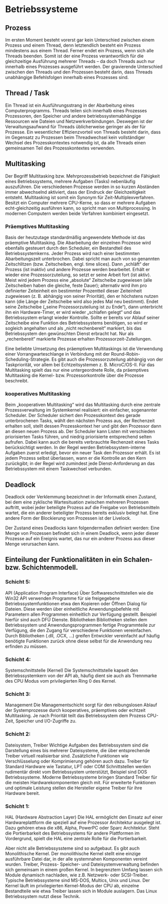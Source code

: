 # Betriebssysteme

## Prozess
Im ersten Moment besteht vorerst gar kein Unterschied zwischen einem Prozess und einem Thread,
denn letztendlich besteht ein Prozess mindestens aus einem Thread. Ferner endet ein Prozess, wenn sich
alle Threads beenden. Somit ist der eine Prozess verantwortlich für die gleichzeitige Ausführung mehrerer Threads –
da doch Threads auch nur innerhalb eines Prozesses ausgeführt werden. Der gravierende Unterschied zwischen den
Threads und den Prozessen besteht darin, dass Threads unabhängige Befehlsfolgen innerhalb eines Prozesses sind.

## Thread / Task
Ein Thread ist ein Ausführungsstrang in der Abarbeitung eines Computerprogramms.
Threads teilen sich innerhalb eines Prozesses Prozessoren, den Speicher und andere betriebssystemabhängige Ressourcen
wie Dateien und Netzwerkverbindungen. Deswegen ist der Verwaltungsaufwand für Threads üblicherweise geringer als der
für Prozesse. Ein wesentlicher Effizienzvorteil von Threads besteht darin, dass im Gegensatz zu Prozessen beim
Threadwechsel kein vollständiger Wechsel des Prozesskontextes notwendig ist, da alle Threads einen gemeinsamen
Teil des Prozesskontextes verwenden.

## Multitasking
Der Begriff Multitasking  bzw. Mehrprozessbetrieb bezeichnet die Fähigkeit eines Betriebssystems,
mehrere Aufgaben (Tasks) nebenläufig auszuführen. Die verschiedenen Prozesse werden in so kurzen Abständen immer abwechselnd
aktiviert, dass der Eindruck der Gleichzeitigkeit entsteht. Multitasking ist somit ein Synonym für
Zeit-Multiplexverfahren. Besitzt ein Computer mehrere CPU-Kerne, so dass er mehrere Aufgaben echt-gleichzeitig
ausführen kann, so spricht man von Multiprocessing. In modernen Computern werden beide Verfahren
kombiniert eingesetzt.

### Präemptives Multitasking
Basis der heutzutage standardmäßig angewendete Methode ist das präemptive Multitasking.
Die Abarbeitung der einzelnen Prozesse wird ebenfalls gesteuert durch den Scheduler, ein Bestandteil des
Betriebssystemkerns. Jeder Prozess wird nach einer bestimmten Abarbeitungszeit unterbrochen.
Dabei spricht man auch von so genannten Zeitschlitzen (bzw. Zeitscheiben, engl. time slices). Dann „schläft“
der Prozess (ist inaktiv) und andere Prozesse werden bearbeitet. Erhält er wieder eine Prozessorzuteilung,
so setzt er seine Arbeit fort (ist aktiv). Meist wird jedem Prozess eine „absolute“ Zeitscheibe zugewiesen
(alle Zeitscheiben haben die gleiche, feste Dauer); alternativ wird ihm pro definierter Zeiteinheit ein
bestimmter Prozentteil dieser Zeiteinheit zugewiesen (z. B. abhängig von seiner Priorität), den er höchstens
nutzen kann (die Länge der Zeitscheibe wird also jedes Mal neu bestimmt). Endet seine Zeitscheibe
(„seine Prozessorzuteilung ist zu Ende“), dann unterbricht ihn ein Hardware-Timer, er wird wieder „schlafen
gelegt“ und das Betriebssystem erlangt wieder Kontrolle. Sollte er bereits vor Ablauf seiner Zeitscheibe eine
Funktion des Betriebssystems benötigen, so wird er sogleich angehalten und als „nicht rechenbereit“ markiert,
bis das Betriebssystem den gewünschten Dienst erbracht hat. Nur als „rechenbereit“ markierte Prozesse erhalten
Prozessorzeit-Zuteilungen.

Eine beliebte Umsetzung des präemptiven Multitaskings ist die Verwendung einer Vorrangwarteschlange in
Verbindung mit der Round-Robin-Scheduling-Strategie. Es gibt auch die Prozessorzuteilung abhängig von
der Taskpriorität, vor allem bei Echtzeitsystemen z. B. MicroC/OS-II. Für das Multitasking spielt das
nur eine untergeordnete Rolle, da präemptives Multitasking die Kernel- bzw. Prozessorkontrolle über
die Prozesse beschreibt.

### kooperatives Multitasking
Beim „kooperativen Multitasking“ wird das Multitasking durch eine zentrale Prozessverwaltung im Systemkernel
realisiert: ein einfacher, sogenannter Scheduler. Der Scheduler sichert den Prozesskontext des gerade unterbrochenen
Tasks, wählt den nächsten Prozess aus, der Rechenzeit erhalten soll, stellt dessen Prozesskontext her und gibt den
Prozessor dann an diesen neuen Prozess ab. Der Scheduler kann Listen mit verschieden priorisierten Tasks führen,
und niedrig priorisierte entsprechend selten aufrufen. Dabei kann auch die bereits verbrauchte Rechenzeit eines
Tasks berücksichtigt werden. In der Regel werden Betriebssystem-interne Aufgaben zuerst erledigt, bevor ein neuer
Task den Prozessor erhält. Es ist jedem Prozess selbst überlassen, wann er die Kontrolle an den Kern zurückgibt;
in der Regel wird zumindest jede Dienst-Anforderung an das Betriebssystem mit einem Taskwechsel verbunden.

## Deadlock
Deadlock oder Verklemmung bezeichnet in der Informatik einen Zustand, bei dem eine zyklische Wartesituation
zwischen mehreren Prozessen auftritt, wobei jeder beteiligte Prozess auf die Freigabe von Betriebsmitteln wartet,
die ein anderer beteiligter Prozess bereits exklusiv belegt hat. Eine andere Form der Blockierung von Prozessen
ist der Livelock.

Der Zustand eines Deadlocks kann folgendermaßen definiert werden: Eine Menge von Prozessen befindet sich in einem
Deadlock, wenn jeder dieser Prozesse auf ein Ereignis wartet, das nur ein anderer Prozess aus dieser Menge
verursachen kann.

## Einteilung der Funktionalitäten in ein Schalen- bzw. Schichtenmodell.

### Schicht 5:
API (Application Program Interface) Über Softwareschnittstellen wie die Win32 API verwenden Programme
für sie freigegebene Betriebssystemfunktionen etwa den Kopieren oder Öffnen Dialog für Dateien. Diese werden über
einheitliche Anwendungsbefehle mit Parametern allen Programmen einheitlich zur Verfügung gestellt. Beispiel hierfür
sind auch DFÜ Dienste.
Bibliotheken Bibliotheken stellen dem Betriebssystem und Anwendungsprogrammen fertige Programmteile zur Verfügung,
die den Zugang für verschiedene Funktionen vereinfachen. Durch Bibliotheken (.dll, .OCX, ...) greifen Entwickler
vereinfacht auf häufig benötigte Funktionen zurück ohne diese selbst für die Anwendung neu erfinden zu müssen.

### Schicht 4:
Systemschnittstelle (Kernel) Die Systemschnittstelle kapselt den Betriebssystemkern von der API ab,
häufig dient sie auch als Trennmarke des CPU Modus vom privilegierten Ring 0 des Kernel.

### Schicht 3: 
Management Die Managementschicht sorgt für den reibungslosen Ablauf der Systemprozesse durch
kooperatives, präemptives oder echtzeit Multitasking. Je nach Priorität teilt das Betriebssystem dem Prozess
CPU-Zeit, Speicher und I/O-Zugriffe zu.

### Schicht 2: 
Dateisystem, Treiber Wichtige Aufgaben des Betriebssystem sind die Darstellung eines bis mehrerer
Dateisysteme, die über entsprechende Treiber virtuell realisierbar sind. Zusätzliche Funktionen wie Verschlüsselung
oder Komprimierung gehören auch dazu. Treiber für Standard Hardware wie Tastatur, LPT oder COM Schnittstellen
werden rudimentär direkt vom Betriebssystem unterstützt, Beispiel sind DOS Betriebssysteme. Moderne Betriebssysteme
bringen Standard Treiber für die meisten Hardwarekomponenten gleich mit. Für erweiterte Funktionen und optimale
Leistung stellen die Hersteller eigene Treiber für ihre Hardware bereit.

### Schicht 1:
HAL (Hardware Abstraction Layer) Die HAL ermöglicht den Einsatz auf einer Hardwareplattform die
speziell auf eine Prozessor Architektur ausgelegt ist. Dazu gehören etwa die x86, Alpha, PowerPC oder Sparc
Architektur. Steht die Portierbarkeit des Betriebssystems für andere Plattformen im Vordergrund, spielt die
HAL eine zentrale Rolle für die Portierbarkeit.

Aber nicht alle Betriebssyssteme sind so aufgebaut.
Es gibt auch Monolithische Kernel.
Der monolithische Kernel stellt eine einzige ausführbare Datei dar, in der alle systemnahen Komponenten vereint
wurden. Treiber, Prozess- Speicher- und Dateisystemverwaltung befinden sich gemeinsam in einem großen Kernel.
In begrenztem Umfang lassen sich Module dynamisch nachladen, wie z.B. Netzwerk- oder SCSI-Treiber. Typische
Betriebssysteme sind MS-DOS, Multics, Unix und Linux. Der Kernel läuft im privilegierten Kernel-Modus der
CPU ab, einzelne Bestandteile wie etwa Treiber lassen sich in Module auslagern. Das Linux Betriebssystem
nutzt diese Technik.
